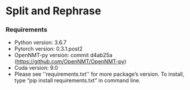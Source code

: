 # Split and Rephrase
### Requirements
- Python version: 3.6.7
- Pytorch version: 0.3.1.post2
- OpenNMT-py version: commit d4ab25a (https://github.com/OpenNMT/OpenNMT-py)
- Cuda version: 9.0
- Please see ''requirements.txt'' for more package’s version. To install, type “pip install requirements.txt” in command line.
